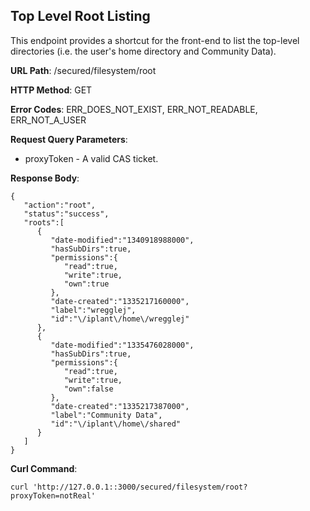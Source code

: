 Top Level Root Listing
----------------------

This endpoint provides a shortcut for the front-end to list the top-level directories (i.e. the user's home directory and Community Data).

__URL Path__: /secured/filesystem/root

__HTTP Method__: GET

__Error Codes__: ERR_DOES_NOT_EXIST, ERR_NOT_READABLE, ERR_NOT_A_USER

__Request Query Parameters__:
* proxyToken - A valid CAS ticket.

__Response Body__:

    {
       "action":"root",
       "status":"success",
       "roots":[
          {
             "date-modified":"1340918988000",
             "hasSubDirs":true,
             "permissions":{
                "read":true,
                "write":true,
                "own":true
             },
             "date-created":"1335217160000",
             "label":"wregglej",
             "id":"\/iplant\/home\/wregglej"
          },
          {
             "date-modified":"1335476028000",
             "hasSubDirs":true,
             "permissions":{
                "read":true,
                "write":true,
                "own":false
             },
             "date-created":"1335217387000",
             "label":"Community Data",
             "id":"\/iplant\/home\/shared"
          }
       ]
    }

__Curl Command__:

    curl 'http://127.0.0.1::3000/secured/filesystem/root?proxyToken=notReal'


